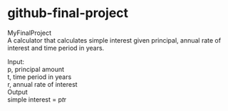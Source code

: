 # github-final-project
MyFinalProject<br />
A calculator that calculates simple interest given principal, annual rate of interest and time period in years. <br />

Input:<br />
   p, principal amount<br />
   t, time period in years<br />
   r, annual rate of interest<br />
Output<br />
   simple interest = p*t*r
